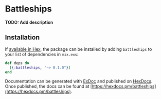 # Battleships

**TODO: Add description**

## Installation

If [available in Hex](https://hex.pm/docs/publish), the package can be installed
by adding `battleships` to your list of dependencies in `mix.exs`:

```elixir
def deps do
  [{:battleships, "~> 0.1.0"}]
end
```

Documentation can be generated with [ExDoc](https://github.com/elixir-lang/ex_doc)
and published on [HexDocs](https://hexdocs.pm). Once published, the docs can
be found at [https://hexdocs.pm/battleships](https://hexdocs.pm/battleships).


